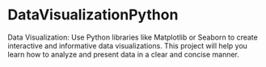 # DataVisualizationPython
Data Visualization: Use Python libraries like Matplotlib or Seaborn to create interactive and informative data visualizations. This project will help you learn how to analyze and present data in a clear and concise manner.
